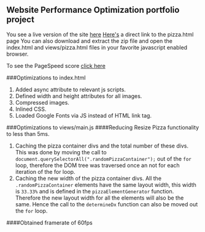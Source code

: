 ## Website Performance Optimization portfolio project

You see a live version of the site [here](http://ysfiqbl.github.io/frontend-nanodegree-mobile-portfolio/)
[Here's](http://ysfiqbl.github.io/frontend-nanodegree-mobile-portfolio/views/pizza.html) a direct link to the pizza.html page
You can also download and extract the zip file and open the index.html and views/pizza.html files in your favorite javascript enabled browser.

To see the PageSpeed score [click here](https://developers.google.com/speed/pagespeed/insights/?url=http%3A%2F%2Fysfiqbl.github.io%2Ffrontend-nanodegree-mobile-portfolio%2F)

###Optimizations to index.html
1. Added async attribute to relevant js scripts.
2. Defined width and height attributes for all images.
3. Compressed images.
4. Inlined CSS.
5. Loaded Google Fonts via JS instead of HTML link tag.

###Optimizations to views/main.js
####Reducing Resize Pizza functionality to less than 5ms.
1. Caching the pizza container divs and the total number of these divs. This was done by moving the call to `document.querySelectorAll(".randomPizzaContainer");` out of the `for` loop, therefore the DOM tree was traversed once an not for each iteration of the for loop.
2. Caching the new width of the pizza container divs. All the `.randomPizzaContainer` elements have the same layout width, this width is `33.33%` and is defined in the `pizzaElementGenerator` function. Therefore the new layout width for all the elements will also be the same. Hence the call to the `determineDx` function can also be moved out the `for` loop.

####Obtained framerate of 60fps